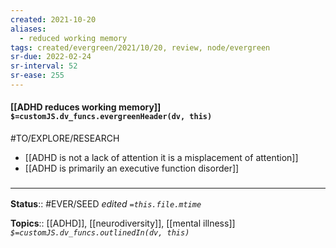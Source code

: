 ```yaml
---
created: 2021-10-20
aliases:
  - reduced working memory
tags: created/evergreen/2021/10/20, review, node/evergreen
sr-due: 2022-02-24
sr-interval: 52
sr-ease: 255
---
```


#### [[ADHD reduces working memory]] `$=customJS.dv_funcs.evergreenHeader(dv, this)`

#TO/EXPLORE/RESEARCH 
- [[ADHD is not a lack of attention it is a misplacement of attention]]
- [[ADHD is primarily an executive function disorder]]

### <hr class="footnote"/>

**Status**:: #EVER/SEED
*edited `=this.file.mtime`*

**Topics**:: [[ADHD]], [[neurodiversity]], [[mental illness]]
*`$=customJS.dv_funcs.outlinedIn(dv, this)`*

